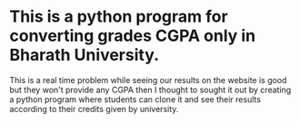 # This is a python program for converting grades CGPA only in Bharath University.

This is a real time problem while seeing our results on the website is good but they won't provide any CGPA then I thought to sought it out by creating a python program where students can clone it and see their results according to their credits given by university.

